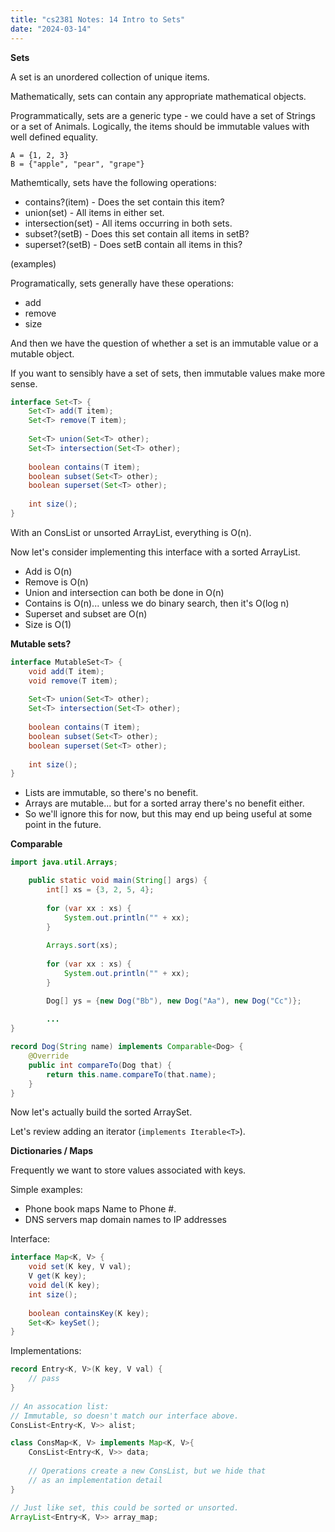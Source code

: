 ```yaml
---
title: "cs2381 Notes: 14 Intro to Sets"
date: "2024-03-14"
---
```


**Sets**

A set is an unordered collection of unique items.

Mathematically, sets can contain any appropriate mathematical objects.

Programmatically, sets are a generic type - we could have a set of
Strings or a set of Animals. Logically, the items should be immutable
values with well defined equality.

```
A = {1, 2, 3}
B = {"apple", "pear", "grape"}
```

Mathemtically, sets have the following operations:

 - contains?(item) - Does the set contain this item?
 - union(set) - All items in either set.
 - intersection(set) - All items occurring in both sets.
 - subset?(setB) - Does this set contain all items in setB?
 - superset?(setB) - Does setB contain all items in this?

(examples)

Programatically, sets generally have these operations:

 - add
 - remove
 - size

And then we have the question of whether a set is an immutable value
or a mutable object. 

If you want to sensibly have a set of sets, then immutable values make
more sense.

```java
interface Set<T> {
    Set<T> add(T item);
    Set<T> remove(T item);
    
    Set<T> union(Set<T> other);
    Set<T> intersection(Set<T> other);
    
    boolean contains(T item);
    boolean subset(Set<T> other);
    boolean superset(Set<T> other);
    
    int size();
}
```

With an ConsList or unsorted ArrayList, everything is O(n).

Now let's consider implementing this interface with a sorted ArrayList.

 - Add is O(n)
 - Remove is O(n)
 - Union and intersection can both be done in O(n)
 - Contains is O(n)... unless we do binary search, then it's O(log n)
 - Superset and subset are O(n)
 - Size is O(1)


**Mutable sets?**

```java
interface MutableSet<T> {
    void add(T item);
    void remove(T item);
    
    Set<T> union(Set<T> other);
    Set<T> intersection(Set<T> other);
    
    boolean contains(T item);
    boolean subset(Set<T> other);
    boolean superset(Set<T> other);
    
    int size();
}
```

 - Lists are immutable, so there's no benefit.
 - Arrays are mutable... but for a sorted array there's no benefit
   either.
 - So we'll ignore this for now, but this may end up being useful
   at some point in the future.
   
 **Comparable**

```java
import java.util.Arrays;

    public static void main(String[] args) {
        int[] xs = {3, 2, 5, 4};
        
        for (var xx : xs) {
            System.out.println("" + xx);
        }
        
        Arrays.sort(xs);
        
        for (var xx : xs) {
            System.out.println("" + xx);
        }

        Dog[] ys = {new Dog("Bb"), new Dog("Aa"), new Dog("Cc")};
        
        ...
}

record Dog(String name) implements Comparable<Dog> {
    @Override
    public int compareTo(Dog that) {
        return this.name.compareTo(that.name);
    }
}
```

Now let's actually build the sorted ArraySet.

Let's review adding an iterator (```implements Iterable<T>```).


**Dictionaries / Maps**

Frequently we want to store values associated with keys.

Simple examples:

 - Phone book maps Name to Phone #.
 - DNS servers map domain names to IP addresses 

Interface:


```java
interface Map<K, V> {
    void set(K key, V val);
    V get(K key);
    void del(K key);
    int size();
    
    boolean containsKey(K key);
    Set<K> keySet();
}
```

Implementations:


```java
record Entry<K, V>(K key, V val) {
    // pass
}
    
// An assocation list:
// Immutable, so doesn't match our interface above.
ConsList<Entry<K, V>> alist;

class ConsMap<K, V> implements Map<K, V>{
    ConsList<Entry<K, V>> data;
    
    // Operations create a new ConsList, but we hide that
    // as an implementation detail
}

// Just like set, this could be sorted or unsorted.
ArrayList<Entry<K, V>> array_map;
```
